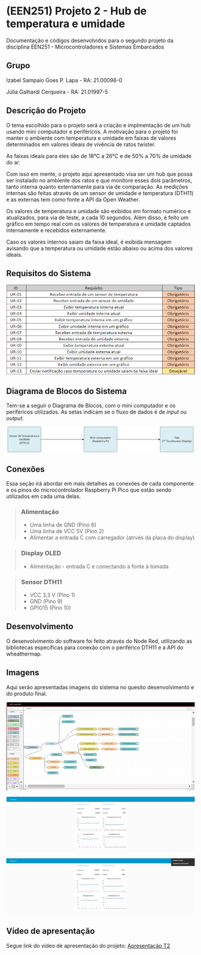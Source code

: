 # (EEN251) Projeto 2 - Hub de temperatura e umidade
Documentação e códigos desenvolvidos para o segundo projeto da disciplina EEN251 - Microcontroladores e Sistemas Embarcados

## Grupo
Izabel Sampaio Goes P. Lapa - RA: 21.00098-0

Júlia Galhardi Cerqueira - RA: 21.01997-5

## Descrição do Projeto
O tema escolhido para o projeto será a criação e implmentação de um hub usando mini computador e periféricos. A motivação para o projeto foi manter o ambiente com temperatura e umidade em faixas de valores determinados em valores ideais de vivência de ratos twister.

As faixas ideais para eles são de 18°C a 26°C e de 50% a 70% de umidade do ar.

Com isso em mente, o projeto aqui apresentado visa ser um hub que possa ser instalado no ambiente dos ratos e que monitore esses dois parâmetros, tanto interna quanto externamente para via de comparação.
As medições internas são feitas através de um sensor de umidade e temperatura (DTH11) e as externas tem como fonte a API da Open Weather.

Os valores de temperatura e umidade são exibidos em formato numérico e atualizados, para via de teste, a cada 10 segundos. Além disso, é feito um gráfico em tempo real com os valores de temperatura e umidade captados internamente e recebidos externamente.

Caso os valores internos saiam da faixa ideal, é exibida mensagem avisando que a temperatura ou umidade estão abaixo ou acima dos valores ideais.

## Requisitos do Sistema
![Tabela de Requisitos](/imagens/Tabela_Requisitos.png "Tabela de Requisitos do Sistema Proposto")

## Diagrama de Blocos do Sistema
Tem-se a seguir o Diagrama de Blocos, com o mini computador e os periféricos utilizados. As setas indicam se o fluxo de dados é de *input* ou *output*.

![Diagrama de Blocos](/imagens/Diagrama_de_Blocos.png "Primeira versão do Diagrama de Blocos do Sistema")

## Conexões
Essa seção irá abordar em mais detalhes as conexões de cada componente e os pinos do microcontrolador Raspberry Pi Pico que estão sendo utilizados em cada uma delas.

> ### Alimentação
> - Uma linha de GND (Pino 6)
> - Uma linha de VCC 5V (Pino 2)
> - Alimentar a entrada C com carregador (atrvés da placa do display)

> ### Display OLED
> - Alimentação - entrada C e conectando a fonte à tomada

> ### Sensor DTH11
> - VCC 3,3 V (Pino 1)
> - GND (Pino 9)
> - GPIO15 (Pino 10)

## Desenvolvimento
O desenvolvimento do software foi feito através do Node Red, utilizando as bibliotecas específicas para conexão com o periférico DTH11 e a API do wheathermap.

## Imagens
Aqui serão apresentadas imagens do sistema no quesito desenvolvimento e do produto final.

![Programação no Node Red](/imagens/Programa_Node_Red.png "Visão geral da progreamação no Nore Red")

![Tela Medições](/imagens/Tela_Medicoes.png "Tela de Medições")

![Tela Medições - Warning](/imagens/Tela_Medicoes_warning.png "Tela de Medições com warning")

## Vídeo de apresentação
Segue link do vídeo de apresentação do projeto: [Apresentação T2](https://youtu.be/OLLFZQJT4Pk)

